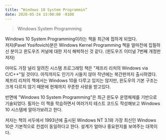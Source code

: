 ```yaml
---
title: “Windows 10 System Programmin”
date: 2020-05-24 13:00:00 -0100
---
```


<blockquote>
<p>Windows System Programming</p>
</blockquote>

<p>Windows 10 System Programming이라는 책을 최근에 접하게 되었다.<br>
저자(Pavel Yosifovich)분은 Windows Kernel Programming 책을 얼마전에 집필하신 분이고 윈도우즈 커널에 대한 지식 해박하신 것 같다. (윈도우즈 이터널 7번째 개정판 저자)</p>
<p>아마도 가장 널리 알려진 시스템 프로그래밍 책은 "제프리 리처의 Windows via C/C++"일 것이다. 아직까지도 인기가 시들지 않아 작년에는 복간판까지 출시하였다. 제프리 리처의 책에서는 Windows 10을 다루고 있지는 않지만, 윈도우의 기본 구조는 크게 다르지 않기 때문에 현재까지 꾸준한 사랑을 받고있다.</p>
<p>반면에 "Windows 10 System Programming"은 최근 윈도우 운영체제를 기반으로 기술되었다. 필자는 이 책을 학습하면서 여러가지 테스트 코드도 작성해보고 Windows 10 시스템에 알아가보려고 한다.</p>
<p>저자는 책의 서두에서 1993년에 출시된 Windows NT 3.1와 가장 최신인 Windows 10은 기본적으로 컨셉이 동일하다고 한다. 설계가 얼마나 중요한지를 보여주는 대목이다.</p>

